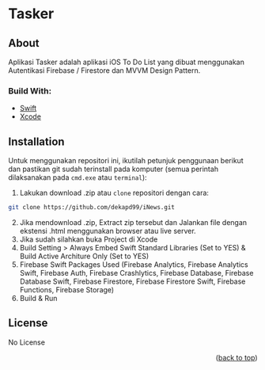 # Tasker

<!-- ABOUT THE PROJECT -->
## About
Aplikasi Tasker adalah aplikasi iOS To Do List yang dibuat menggunakan Autentikasi Firebase / Firestore dan MVVM Design Pattern.

### Build With:

* [Swift](https://www.swift.org/documentation/)
* [Xcode](https://developer.apple.com/xcode/)


<!-- How to Install -->
## Installation
Untuk menggunakan repositori ini, ikutilah petunjuk penggunaan berikut dan pastikan git sudah terinstall pada komputer (semua perintah dilaksanakan pada `cmd.exe` atau `terminal`):

1. Lakukan download .zip atau `clone` repositori dengan cara:
```bash
git clone https://github.com/dekapd99/iNews.git
```

2. Jika mendownload .zip, Extract zip tersebut dan Jalankan file dengan ekstensi .html menggunakan browser atau live server.
3. Jika sudah silahkan buka Project di Xcode
4. Build Setting > Always Embed Swift Standard Libraries (Set to YES) & Build Active Architure Only (Set to YES)
5. Firebase Swift Packages Used (Firebase Analytics, Firebase Analytics Swift, Firebase Auth, Firebase Crashlytics, Firebase Database, Firebase Database Swift, Firebase Firestore, Firebase Firestore Swift, Firebase Functions, Firebase Storage)
6. Build & Run

<!-- What Kind of License? -->
## License
No License 

<p align="right">(<a href="#top">back to top</a>)</p>
